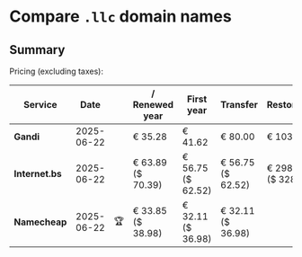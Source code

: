 # Compare `.llc` domain names

## Summary

Pricing (excluding taxes):

| Service | Date |  | / Renewed year | First year | Transfer | Restoration |
|--|--|--|--|--|--|--|
| **Gandi** | 2025-06-22 |  | € 35.28 | € 41.62 | € 80.00 | € 103.89 |
| **Internet.bs** | 2025-06-22 |  | € 63.89<br>($ 70.39) | € 56.75<br>($ 62.52) | € 56.75<br>($ 62.52) | € 298.25<br>($ 328.59) |
| **Namecheap** | 2025-06-22 | 🏆 | € 33.85<br>($ 38.98) | € 32.11<br>($ 36.98) | € 32.11<br>($ 36.98) |  |
